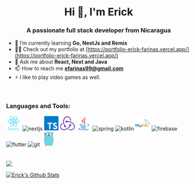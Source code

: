 <h1 align="center">Hi 👋, I'm Erick</h1>
<h3 align="center">A passionate full stack developer from Nicaragua</h3>

- 🌱 I’m currently learning **Go, NestJs and Remix**
- 👨‍💻 Check out my portfolio at [https://portfolio-erick-farinas.vercel.app/](https://portfolio-erick-farinas.vercel.app/)
- 💬 Ask me about **React, Next and Java**
- 📫 How to reach me **efarinas99@gmail.com**
- ⚡ I like to play video games as well.

<br/>

<h3 align="left">Languages and Tools:</h3>

<div>
  <img src="https://raw.githubusercontent.com/devicons/devicon/master/icons/react/react-original-wordmark.svg" alt="react" width="40" height="40"/>
  <img src="https://cdn.worldvectorlogo.com/logos/nextjs-2.svg" alt="nextjs" width="40" height="40"/>
  <img src="https://raw.githubusercontent.com/devicons/devicon/master/icons/typescript/typescript-original.svg" alt="typescript" width="40" height="40"/>
  <img src="https://raw.githubusercontent.com/devicons/devicon/master/icons/redux/redux-original.svg" alt="redux" width="40" height="40"/>
  <img src="https://raw.githubusercontent.com/devicons/devicon/master/icons/java/java-original.svg" alt="java" width="40" height="40"/>
  <img src="https://www.vectorlogo.zone/logos/springio/springio-icon.svg" alt="spring" width="40" height="40"/>
  <img src="https://www.vectorlogo.zone/logos/kotlinlang/kotlinlang-icon.svg" alt="kotlin" width="40" height="40"/>
  <img src="https://raw.githubusercontent.com/devicons/devicon/master/icons/mysql/mysql-original-wordmark.svg" alt="mysql" width="40" height="40"/>
  <img src="https://www.vectorlogo.zone/logos/firebase/firebase-icon.svg" alt="firebase" width="40" height="40"/>
  <img src="https://www.vectorlogo.zone/logos/flutterio/flutterio-icon.svg" alt="flutter" width="40" height="40"/>
  <img src="https://www.vectorlogo.zone/logos/git-scm/git-scm-icon.svg" alt="git" width="40" height="40"/>
  <img src="https://raw.githubusercontent.com/devicons/devicon/master/icons/go/go-original.svg" alt="go" width="40" height="40"/>
 </div>

 <br/>

<br/>

<a href="https://github.com/farinas09">
  <img align="center" src="https://github-readme-stats.vercel.app/api/top-langs/?username=farinas09&hide=css,scss&theme=vue-dark" />
</a>

<br/>

[![Erick's Github Stats](https://github-readme-stats.vercel.app/api?username=farinas09&show_icons=true&theme=vue-dark&count_private=true)](https://github.com/farinas09)
